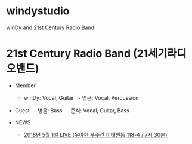 # windystudio
winDy and 21st Century Radio Band

# 21st Century Radio Band (21세기라디오밴드)
 * Member
   - winDy: Vocal, Guitar
   - 영근: Vocal, Percussion
 * Guest
   - 병윤: Bass
   - 준식: Vocal, Guitar, Bass
 
 * NEWS
   - [2018년 5월 1일 LIVE (우아한 푸줏간 이태원동 118-4 / 7시 30분)](21stCenturyRadioBand/live_20180501.md)
